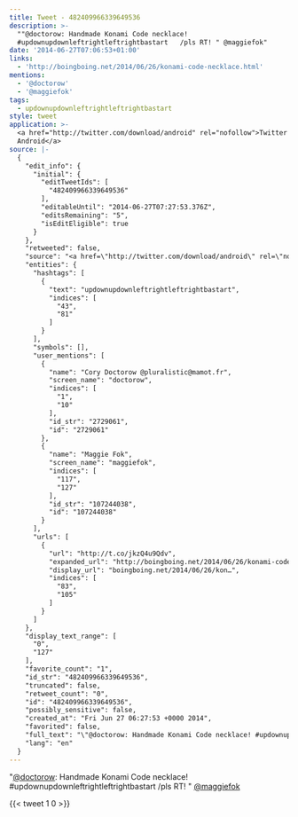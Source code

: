 ```yaml
---
title: Tweet - 482409966339649536
description: >-
  ""@doctorow: Handmade Konami Code necklace!
  #updownupdownleftrightleftrightbastart   /pls RT! " @maggiefok"
date: '2014-06-27T07:06:53+01:00'
links:
  - 'http://boingboing.net/2014/06/26/konami-code-necklace.html'
mentions:
  - '@doctorow'
  - '@maggiefok'
tags:
  - updownupdownleftrightleftrightbastart
style: tweet
application: >-
  <a href="http://twitter.com/download/android" rel="nofollow">Twitter for
  Android</a>
source: |-
  {
    "edit_info": {
      "initial": {
        "editTweetIds": [
          "482409966339649536"
        ],
        "editableUntil": "2014-06-27T07:27:53.376Z",
        "editsRemaining": "5",
        "isEditEligible": true
      }
    },
    "retweeted": false,
    "source": "<a href=\"http://twitter.com/download/android\" rel=\"nofollow\">Twitter for Android</a>",
    "entities": {
      "hashtags": [
        {
          "text": "updownupdownleftrightleftrightbastart",
          "indices": [
            "43",
            "81"
          ]
        }
      ],
      "symbols": [],
      "user_mentions": [
        {
          "name": "Cory Doctorow @pluralistic@mamot.fr",
          "screen_name": "doctorow",
          "indices": [
            "1",
            "10"
          ],
          "id_str": "2729061",
          "id": "2729061"
        },
        {
          "name": "Maggie Fok",
          "screen_name": "maggiefok",
          "indices": [
            "117",
            "127"
          ],
          "id_str": "107244038",
          "id": "107244038"
        }
      ],
      "urls": [
        {
          "url": "http://t.co/jkzQ4u9Qdv",
          "expanded_url": "http://boingboing.net/2014/06/26/konami-code-necklace.html",
          "display_url": "boingboing.net/2014/06/26/kon…",
          "indices": [
            "83",
            "105"
          ]
        }
      ]
    },
    "display_text_range": [
      "0",
      "127"
    ],
    "favorite_count": "1",
    "id_str": "482409966339649536",
    "truncated": false,
    "retweet_count": "0",
    "id": "482409966339649536",
    "possibly_sensitive": false,
    "created_at": "Fri Jun 27 06:27:53 +0000 2014",
    "favorited": false,
    "full_text": "\"@doctorow: Handmade Konami Code necklace! #updownupdownleftrightleftrightbastart  http://t.co/jkzQ4u9Qdv /pls RT! \" @maggiefok",
    "lang": "en"
  }
---
```

"[@doctorow](https://twitter.com/@doctorow): Handmade Konami Code necklace! #updownupdownleftrightleftrightbastart   /pls RT! " [@maggiefok](https://twitter.com/@maggiefok)
    
{{< tweet 1 0 >}}
    
